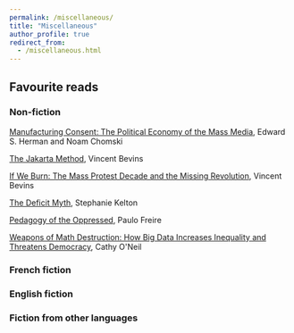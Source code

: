 ```yaml
---
permalink: /miscellaneous/
title: "Miscellaneous"
author_profile: true
redirect_from: 
  - /miscellaneous.html
---
```


## Favourite reads

### Non-fiction

[Manufacturing Consent: The Political Economy of the Mass Media](https://en.wikipedia.org/wiki/Manufacturing_Consent), Edward S. Herman and Noam Chomski

[The Jakarta Method](https://en.wikipedia.org/wiki/The_Jakarta_Method), Vincent Bevins

[If We Burn: The Mass Protest Decade and the Missing Revolution](https://en.wikipedia.org/wiki/If_We_Burn), Vincent Bevins

[The Deficit Myth](https://en.wikipedia.org/wiki/Stephanie_Kelton#The_Deficit_Myth:_Modern_Monetary_Theory_and_the_Birth_of_the_People's_Economy), Stephanie Kelton

[Pedagogy of the Oppressed](https://en.wikipedia.org/wiki/Pedagogy_of_the_Oppressed), Paulo Freire 

[Weapons of Math Destruction: How Big Data Increases Inequality and Threatens Democracy](https://en.wikipedia.org/wiki/Weapons_of_Math_Destruction), Cathy O'Neil


### French fiction

### English fiction

### Fiction from other languages
